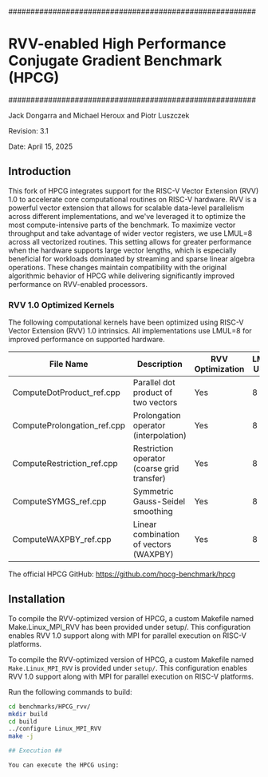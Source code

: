 ########################################################
# RVV-enabled High Performance Conjugate Gradient Benchmark (HPCG) #
########################################################

Jack Dongarra and Michael Heroux and Piotr Luszczek

Revision: 3.1

Date: April 15, 2025

## Introduction ##

This fork of HPCG integrates support for the RISC-V Vector Extension (RVV) 1.0 to accelerate core computational routines on RISC-V hardware. RVV is a powerful vector extension that allows for scalable data-level parallelism across different implementations, and we've leveraged it to optimize the most compute-intensive parts of the benchmark. 
To maximize vector throughput and take advantage of wider vector registers, we use LMUL=8 across all vectorized routines. This setting allows for greater performance when the hardware supports large vector lengths, which is especially beneficial for workloads dominated by streaming and sparse linear algebra operations. These changes maintain compatibility with the original algorithmic behavior of HPCG while delivering significantly improved performance on RVV-enabled processors. 


### RVV 1.0 Optimized Kernels

The following computational kernels have been optimized using RISC-V Vector Extension (RVV) 1.0 intrinsics. All implementations use LMUL=8 for improved performance on supported hardware.

| File Name                     | Description                                  | RVV Optimization | LMUL Used |
|------------------------------|----------------------------------------------|------------------|-----------|
| ComputeDotProduct_ref.cpp    | Parallel dot product of two vectors          | Yes              | 8         |
| ComputeProlongation_ref.cpp  | Prolongation operator (interpolation)        | Yes              | 8         |
| ComputeRestriction_ref.cpp   | Restriction operator (coarse grid transfer)  | Yes              | 8         |
| ComputeSYMGS_ref.cpp         | Symmetric Gauss-Seidel smoothing             | Yes              | 8         |
| ComputeWAXPBY_ref.cpp        | Linear combination of vectors (WAXPBY)       | Yes              | 8         |

The official HPCG GitHub: https://github.com/hpcg-benchmark/hpcg

## Installation ##

To compile the RVV-optimized version of HPCG, a custom Makefile named Make.Linux_MPI_RVV has been provided under setup/. This configuration enables RVV 1.0 support along with MPI for parallel execution on RISC-V platforms.

To compile the RVV-optimized version of HPCG, a custom Makefile named `Make.Linux_MPI_RVV` is provided under `setup/`. This configuration enables RVV 1.0 support along with MPI for parallel execution on RISC-V platforms.

Run the following commands to build:

```bash
cd benchmarks/HPCG_rvv/
mkdir build
cd build
../configure Linux_MPI_RVV
make -j

## Execution ##

You can execute the HPCG using:



